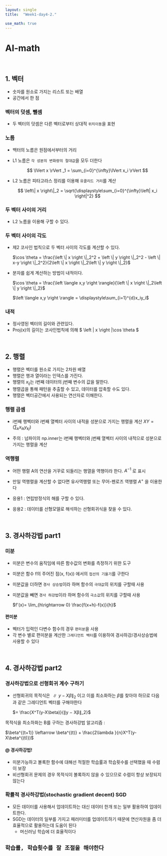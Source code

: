 ```yaml
---
layout: single
title:  "Week1-day4-2."

use_math: true
---
```



# AI-math

<br>   

## 1. 벡터
- 숫자를 원소로 가지는 리스트 또는 배열
- 공간에서 한 점 

### 벡터의 덧셈, 뺄셈
- 두 벡터의 덧셈은 다른 벡터로부터 상대적 `위치이동`을 표현

### 노름
- 백터의 노름은 원점에서부터의 거리
- L1 노름은 `각 성분의 변화량의 절대값`을 모두 더한다

    $$
    \lVert x \rVert _1 = \sum_{i=0}^{\infty}\lVert x_i \rVert
    $$

- L2 노름은 피타고라스 정리를 이용해 `유클리드 거리`를 계산

    $$
    \left\| x \right\|_2 = \sqrt{\displaystyle\sum_{i=0}^{\infty}\left| x_i \right|^2}
    $$

### 두 벡터 사이의 거리
- L2 노름을 이용해 구할 수 있다.


### 두 벡터 사이의 각도
- 제2 코사인 법칙으로 두 벡터 사이의 각도를 계산할 수 있다.
  
    $\cos \theta = \frac{\left \| x \right \|_2^2 + \left \| y \right \|_2^2 - \left \| x-y \right \|_2^2}{2\left \| x \right \|_2\left \| y \right \|_2}$

- 분자를 쉽게 계산하는 방법이 내적이다.

    $\cos \theta = \frac{\left \langle x,y \right \rangle}{\left \| x \right \|_2\left \| y \right \|_2}$

    $\left \langle x,y \right \rangle = \displaystyle\sum_{i=1}^{d}x_iy_i$

### 내적
- 정사영된 벡터의 길이와 관련있다.
- Proj(x)의 길이는 코사인법칙에 의해 $ \left \| x \right \|\cos \theta $

<br>

## 2. 행렬
- 행렬은 벡터를 원소로 가지는 2차원 배열
- 행렬은 행과 열이라는 인덱스를 가진다.
- 행렬의 $x_{ij}$는 i번째 데이터의 j번째 변수의 값을 말한다.
- 행렬곱을 통해 패턴을 추출할 수 있고, 데이터를 압축할 수도 있다.
- 행렬은 벡터공간에서 사용되는 연산자로 이해한다.

### 행렬 곱셈
- i번째 행벡터와 i번째 열벡터 사이의 내적을 성분으로 가지는 행렬을 계산
$XY = \left ( \sum_k x_{ik}y_{kj} \right )$

- 주의 : 넘파이의 np.inner는 i번째 행벡터와 j번째 열벡터 사이의 내적으로 성분으로 가지는 행렬을 계산

### 역행렬
- 어떤 행렬 A의 연산을 거꾸로 되들리는 행열을 역행이라 한다. $A^{-1}$  로 표시
- 만일 역행렬을 계산할 수 없다면 유사역행렬 또는 무어-펜로즈 역행렬 $A^+$ 을 이용한다

- 응용1 : 연립방정식의 해를 구할 수 있다.
- 응용2 : 데이터를 선형모델로 해석하는 선형회귀식을 찾을 수 있다.

<br>

## 3. 경사하강법 part1

### 미분
- 미분은 변수의 움직임에 따른 함수값의 변화를 측정하기 위한 도구
- 미분은 함수 f의 주어진 점(x, f(x)) 에서의 `접선의 기울기`를 구한다 
- 미분값을 더하면 `경사 상승법`이라 하며 함수의 `극대값`의 위치를 구할때 사용 
- 미분값을 빼면 `경사 하강법`이라 하며 함수의 `극소값`의 위치를 구할때 사용 

    $f'(x)= \lim_{h\rightarrow 0} \frac{f(x+h)-f(x)}{h}$

#### 편미분
- 벡터가 입력인 다변수 함수의 경우 `편미분`을 사용
- 각 변수 별로 편미분을 계산한 `그레디언트 벡터`를 이용하여 경사하강/경사상승법에 사용할 수 있다

<br>

## 4. 경사하강법 part2

### 경사하강법으로 선형회귀 계수 구하기

- 선형회귀의 목적식은 $∥y − Xβ∥_2$ 이고 이를 최소화하는 $β$를 찾아야 하므로 다음과 같은 그레디언트 벡터를 구해야한다  

    $= \frac{X^T(y-X\beta)}{∥y − Xβ∥_2}$

목적식을 최소하화는 B를 구하는 경사하강법 알고리즘 :

$\beta^{(t+1)} \leftarrow \beta^{(t)}  + \frac{2\lambda }{n}X^T(y-X\beta^{(t)})$


#### @ 경사하강법!
- 미분가능하고 볼록한 함수에 대해선 적절한 학습률과 학습횟수를 선택했을 때 수렴이 보장
- 비선형회귀 문제의 경우 목적식이 볼록하지 않을 수 있으므로 수렴이 항상 보장되지 않는다 

### 확률적 경사하강법(stochastic gradient decent) SGD 
- 모든 데이터를 사용해서 업데이트하는 대신 데이터 한개 또는 일부 활용하여 업데이트한다.
- SGD는 데이터의 일부를 가지고 패러미터를 업데이트하기 때문에 연산자원을 좀 더 효율적으로 활용하는데 도움이 된다
    - 머신러닝 학습에 더 효율적이다 
    
    
## `학습률, 학습횟수를 잘 조절을 해야한다`
